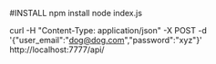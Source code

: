 #INSTALL
npm install
node index.js

curl -H "Content-Type: application/json" -X POST -d '{"user_email":"dog@dog.com","password":"xyz"}' http://localhost:7777/api/
